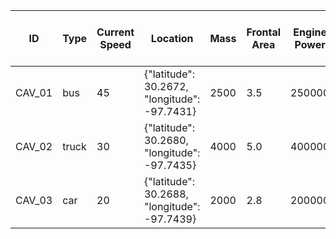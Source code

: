 | ID     | Type  | Current Speed | Location                                     | Mass | Frontal Area | Engine Power | Driveline Efficiency | Current Phase | Time Until Next Phase | Cycle Time | Speed Limit | Grade | Upstream Distance | Downstream Distance | Air Density | Gravitational Acceleration | a0   | a1   | a2   |
| ------ | ----- | ------------- | -------------------------------------------- | ---- | ------------ | ------------ | -------------------- | ------------- | --------------------- | ---------- | ----------- | ----- | ----------------- | ------------------- | ----------- | -------------------------- | ---- | ---- | ---- |
| CAV_01 | bus   | 45            | {"latitude": 30.2672, "longitude": -97.7431} | 2500 | 3.5          | 250000       | 0.8                  | red           | 20                    | 60         | 15.56       | 0.05  | 300               | 300                 | 1.226       | 9.806                      | 0.12 | 0.22 | 0.32 |
| CAV_02 | truck | 30            | {"latitude": 30.2680, "longitude": -97.7435} | 4000 | 5.0          | 400000       | 0.7                  | red           | 55                    | 70         | 18.23       | 0.08  | 400               | 400                 | 1.227       | 9.807                      | 0.14 | 0.24 | 0.34 |
| CAV_03 | car   | 20            | {"latitude": 30.2688, "longitude": -97.7439} | 2000 | 2.8          | 200000       | 0.9                  | red           | 35                    | 60         | 13.89       | 0.03  | 200               | 200                 | 1.225       | 9.806                      | 0.1  | 0.2  | 0.3  |
